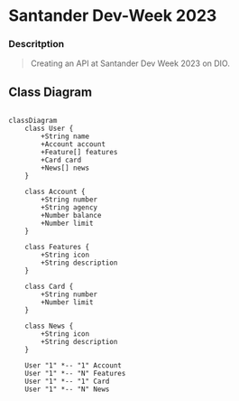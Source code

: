 # Santander Dev-Week 2023

### Descritption
 > Creating an API at Santander Dev Week 2023 on DIO.

## Class Diagram

```mermaid

classDiagram
    class User {
        +String name
        +Account account
        +Feature[] features
        +Card card
        +News[] news
    }

    class Account {
        +String number
        +String agency
        +Number balance
        +Number limit
    }

    class Features {
        +String icon
        +String description
    }

    class Card {
        +String number
        +Number limit
    }

    class News {
        +String icon
        +String description
    }

    User "1" *-- "1" Account
    User "1" *-- "N" Features
    User "1" *-- "1" Card
    User "1" *-- "N" News

```
